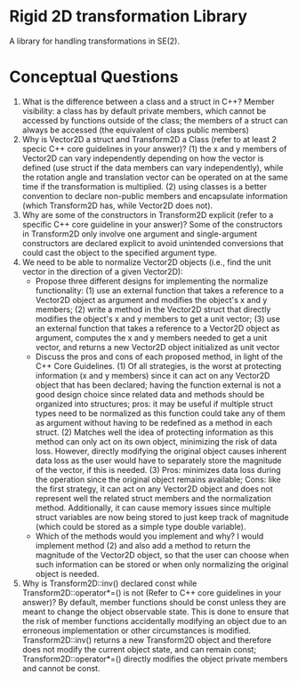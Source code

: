 # Rigid 2D transformation Library
A library for handling transformations in SE(2).

# Conceptual Questions
1. What is the difference between a class and a struct in C++? Member visibility: a class has by default private members, which cannot be accessed by functions outside of the class; the members of a struct can always be accessed (the equivalent of class public members)
2. Why is Vector2D a struct and Transform2D a Class (refer to at least 2 specic C++ core guidelines in your answer)? (1) the x and y members of Vector2D can vary independently depending on how the vector is defined (use struct if the data members can vary independently), while the rotation angle and translation vector can be operated on at the same time if the transformation is multiplied. (2) using classes is a better convention to declare non-public members and encapsulate information (which Transform2D has, while Vector2D does not).
3. Why are some of the constructors in Transform2D explicit (refer to a specific C++ core guideline in your answer)? Some of the constructors in Transform2D only involve one argument and single-argument constructors are declared explicit to avoid unintended conversions that could cast the object to the specified argument type.
4. We need to be able to normalize Vector2D objects (i.e., find the unit vector in the direction of a given Vector2D):
   - Propose three different designs for implementing the normalize functionality: (1) use an external function that takes a reference to a Vector2D object as argument and modifies the object's x and y members; (2) write a method in the Vector2D struct that directly modifies the object's x and y members to get a unit vector; (3) use an external function that takes a reference to a Vector2D object as argument, computes the x and y members needed to get a unit vector, and returns a new Vector2D object initialized as unit vector
   - Discuss the pros and cons of each proposed method, in light of the C++ Core Guidelines. (1) Of all strategies, is the worst at protecting information (x and y members) since it can act on any Vector2D object that has been declared; having the function external is not a good design choice since related data and methods should be organized into structures; pros: it may be useful if multiple struct types need to be normalized as this function could take any of them as argument without having to be redefined as a method in each struct. (2) Matches well the idea of protecting information as this method can only act on its own object, minimizing the risk of data loss. However, directly modifying the original object causes inherent data loss as the user would have to separately store the magnitude of the vector, if this is needed. (3) Pros: minimizes data loss during the operation since the original object remains available; Cons: like the first strategy, it can act on any Vector2D object and does not represent well the related struct members and the normalization method. Additionally, it can cause memory issues since multiple struct variables are now being stored to just keep track of magnitude (which could be stored as a simple type double variable).
   - Which of the methods would you implement and why? I would implement method (2) and also add a method to return the magnitude of the Vector2D object, so that the user can choose when such information can be stored or when only normalizing the original object is needed.
5. Why is Transform2D::inv() declared const while Transform2D::operator\*=() is not (Refer to C++ core guidelines in your answer)? By default, member functions should be const unless they are meant to change the object observable state. This is done to ensure that the risk of member functions accidentally modifying an object due to an erroneous implementation or other circumstances is modified. Transform2D::inv() returns a new Transform2D object and therefore does not modify the current object state, and can remain const; Transform2D::operator\*=() directly modifies the object private members and cannot be const.
